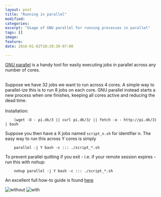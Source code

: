 ```yaml
---
layout: post
title: "Running in parallel"
modified:
categories:
excerpt: "Usage of GNU parallel for running processes in parallel"
tags: []
image:
feature:
date: 2016-01-02T18:29:39-07:00

---
```


[GNU parallel](http://www.gnu.org/software/parallel/) is a handy tool for easily executing jobs in parallel across any number of cores. <br> <br>

Suppose we have 32 jobs we want to run across 4 cores. A simple way to parallel-ize this is to run 8 jobs on each core. GNU parallel instead starts a new process when one finishes, keeping all cores active and reducing the dead time. <br> <br>
Installation:

        (wget -O - pi.dk/3 || curl pi.dk/3/ || fetch -o - http://pi.dk/3) | bash

Suppose you then have a X jobs named `script_n.sh` for identifier n. The easy way to run this across Y cores is simply

        parallel -j Y bash -c ::: ./script_*.sh

To prevent parallel quitting if you exit - i.e. if your remote session expires - run this with nohup:

        nohup parallel -j Y bash -c ::: ./script_*.sh

An excellent full how-to guide is found [here](https://www.usenix.org/system/files/login/articles/105438-Tange.pdf)

![without](http://i.stack.imgur.com/uH0Dh.png) ![with](http://i.stack.imgur.com/17FsG.png)
